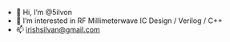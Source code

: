 - 👋 Hi, I’m @5ilvon
- 👀 I’m interested in RF Millimeterwave IC Design / Verilog / C++
- 📫 irishsilvan@gmail.com
